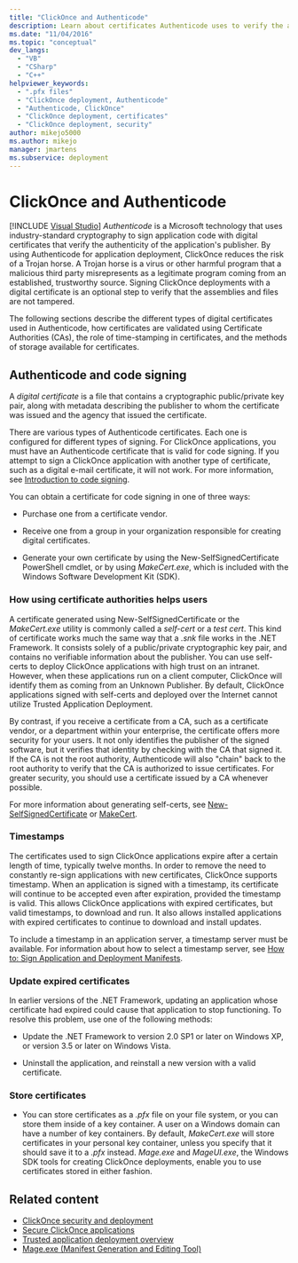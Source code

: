 ```yaml
---
title: "ClickOnce and Authenticode"
description: Learn about certificates Authenticode uses to verify the authenticity of applications. Learn how certificates are validated and stored.
ms.date: "11/04/2016"
ms.topic: "conceptual"
dev_langs:
  - "VB"
  - "CSharp"
  - "C++"
helpviewer_keywords:
  - ".pfx files"
  - "ClickOnce deployment, Authenticode"
  - "Authenticode, ClickOnce"
  - "ClickOnce deployment, certificates"
  - "ClickOnce deployment, security"
author: mikejo5000
ms.author: mikejo
manager: jmartens
ms.subservice: deployment
---
```

# ClickOnce and Authenticode

 [!INCLUDE [Visual Studio](~/includes/applies-to-version/vs-windows-only.md)]
*Authenticode* is a Microsoft technology that uses industry-standard cryptography to sign application code with digital certificates that verify the authenticity of the application's publisher. By using Authenticode for application deployment, ClickOnce reduces the risk of a Trojan horse. A Trojan horse is a virus or other harmful program that a malicious third party misrepresents as a legitimate program coming from an established, trustworthy source. Signing ClickOnce deployments with a digital certificate is an optional step to verify that the assemblies and files are not tampered.

 The following sections describe the different types of digital certificates used in Authenticode, how certificates are validated using Certificate Authorities (CAs), the role of time-stamping in certificates, and the methods of storage available for certificates.

## Authenticode and code signing
 A *digital certificate* is a file that contains a cryptographic public/private key pair, along with metadata describing the publisher to whom the certificate was issued and the agency that issued the certificate.

 There are various types of Authenticode certificates. Each one is configured for different types of signing. For ClickOnce applications, you must have an Authenticode certificate that is valid for code signing. If you attempt to sign a ClickOnce application with another type of certificate, such as a digital e-mail certificate, it will not work. For more information, see [Introduction to code signing](/windows/desktop/seccrypto/cryptography-tools).

 You can obtain a certificate for code signing in one of three ways:

- Purchase one from a certificate vendor.

- Receive one from a group in your organization responsible for creating digital certificates.

- Generate your own certificate by using the New-SelfSignedCertificate PowerShell cmdlet, or by using *MakeCert.exe*, which is included with the Windows Software Development Kit (SDK).

### How using certificate authorities helps users
 A certificate generated using New-SelfSignedCertificate or the *MakeCert.exe* utility is commonly called a *self-cert* or a *test cert*. This kind of certificate works much the same way that a *.snk* file works in the .NET Framework. It consists solely of a public/private cryptographic key pair, and contains no verifiable information about the publisher. You can use self-certs to deploy ClickOnce applications with high trust on an intranet. However, when these applications run on a client computer, ClickOnce will identify them as coming from an Unknown Publisher. By default, ClickOnce applications signed with self-certs and deployed over the Internet cannot utilize Trusted Application Deployment.

 By contrast, if you receive a certificate from a CA, such as a certificate vendor, or a department within your enterprise, the certificate offers more security for your users. It not only identifies the publisher of the signed software, but it verifies that identity by checking with the CA that signed it. If the CA is not the root authority, Authenticode will also "chain" back to the root authority to verify that the CA is authorized to issue certificates. For greater security, you should use a certificate issued by a CA whenever possible.

 For more information about generating self-certs, see [New-SelfSignedCertificate](/powershell/module/pki/new-selfsignedcertificate) or [MakeCert](/windows/desktop/SecCrypto/makecert).

### Timestamps
 The certificates used to sign ClickOnce applications expire after a certain length of time, typically twelve months. In order to remove the need to constantly re-sign applications with new certificates, ClickOnce supports timestamp. When an application is signed with a timestamp, its certificate will continue to be accepted even after expiration, provided the timestamp is valid. This allows ClickOnce applications with expired certificates, but valid timestamps, to download and run. It also allows installed applications with expired certificates to continue to download and install updates.

 To include a timestamp in an application server, a timestamp server must be available. For information about how to select a timestamp server, see [How to: Sign Application and Deployment Manifests](../ide/how-to-sign-application-and-deployment-manifests.md).

### Update expired certificates
 In earlier versions of the .NET Framework, updating an application whose certificate had expired could cause that application to stop functioning. To resolve this problem, use one of the following methods:

- Update the .NET Framework to version 2.0 SP1 or later on Windows XP, or version 3.5 or later on Windows Vista.

- Uninstall the application, and reinstall a new version with a valid certificate.

### Store certificates

- You can store certificates as a *.pfx* file on your file system, or you can store them inside of a key container. A user on a Windows domain can have a number of key containers. By default, *MakeCert.exe* will store certificates in your personal key container, unless you specify that it should save it to a *.pfx* instead. *Mage.exe* and *MageUI.exe*, the Windows SDK tools for creating ClickOnce deployments, enable you to use certificates stored in either fashion.

## Related content
- [ClickOnce security and deployment](../deployment/clickonce-security-and-deployment.md)
- [Secure ClickOnce applications](../deployment/securing-clickonce-applications.md)
- [Trusted application deployment overview](../deployment/trusted-application-deployment-overview.md)
- [Mage.exe (Manifest Generation and Editing Tool)](/dotnet/framework/tools/mage-exe-manifest-generation-and-editing-tool)